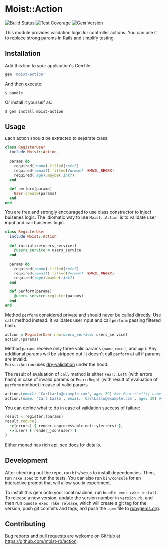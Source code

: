# Moist::Action

[![Build Status](https://travis-ci.org/moist-rb/action.svg?branch=master)](https://travis-ci.org/moist-rb/action)
[![Test Coverage](https://api.codeclimate.com/v1/badges/368503b9d12c2c97e40f/test_coverage)](https://codeclimate.com/github/moist-rb/action/test_coverage)
[![Gem Version](https://badge.fury.io/rb/moist-action.svg)](https://badge.fury.io/rb/moist-action)

This module provides validation logic for controller actions. 
You can use it to replace strong params in Rails and simplify testing. 

## Installation

Add this line to your application's Gemfile:

```ruby
gem 'moist-action'
```

And then execute:

    $ bundle

Or install it yourself as:

    $ gem install moist-action

## Usage

Each action should be extracted to separate class:

```ruby
class RegisterUser
  include Moist::Action
  
  params do
    required(:name).filled(:str?)
    required(:email).filled(format?: EMAIL_REGEX)
    required(:age).maybe(:int?)
  end

  def perform(params)
    User.create(params)
  end
end
```

You are free and strongly encouraged to use class constructor to inject buisenes logic.
The idiomatic way to use `Moist::Action` is to validate user input and call buisenes logic.

```ruby
class RegisterUser
  include Moist::Action
  
  def initialize(users_service:)
    @users_service = users_service   
  end
  
  params do
    required(:name).filled(:str?)
    required(:email).filled(format?: EMAIL_REGEX)
    required(:age).maybe(:int?)
  end

  def perform(params)
    @users_service.register(params)
  end
end
```

Method `perform` considered private and should never be called directly. Use `call` method 
instead. It validates user input and call `perform` passing filtered hash.

```ruby
action = RegisterUser.new(users_service: users_service)
action.(params)
```

Method `params` receive only three valid params (`name`, `email`, and `age`). Any additional
params will be stripped out. It doesn't call `perform` at all if params are invalid.  
`Moist::Action` uses [dry-validation](http://dry-rb.org/gems/dry-validation/) under the hood.

The result of evaluation of `call` method is either `Fear::Left` (with errors hash) in case of invalid params
or `Fear::Reght` (with result of evaluation of `perform` method) in case of valid params

```ruby
action.(email: 'CarlLazlo@example.com', age: 39) #=> Fear::Left({ name: ['must be filled'] }) 
action.(name: 'Carl Lazlo', email: 'CarlLazlo@example.com', age: 39) #=> Fear::Right(User)
```  

You can define what to do in case of validation success of failure:

```ruby
result = register.(params)
result.reduce(
  ->(errors) { render_unprocessable_entity(errors) },
  ->(user) { render_json(user) }
)
```
 
Either monad has rich api, see [docs](http://www.rubydoc.info/github/bolshakov/fear/master/Fear/Either) for details.

## Development

After checking out the repo, run `bin/setup` to install dependencies. Then, run `rake spec` to run the tests. You can also run `bin/console` for an interactive prompt that will allow you to experiment.

To install this gem onto your local machine, run `bundle exec rake install`. To release a new version, update the version number in `version.rb`, and then run `bundle exec rake release`, which will create a git tag for the version, push git commits and tags, and push the `.gem` file to [rubygems.org](https://rubygems.org).

## Contributing

Bug reports and pull requests are welcome on GitHub at https://github.com/moist-rb/action.

